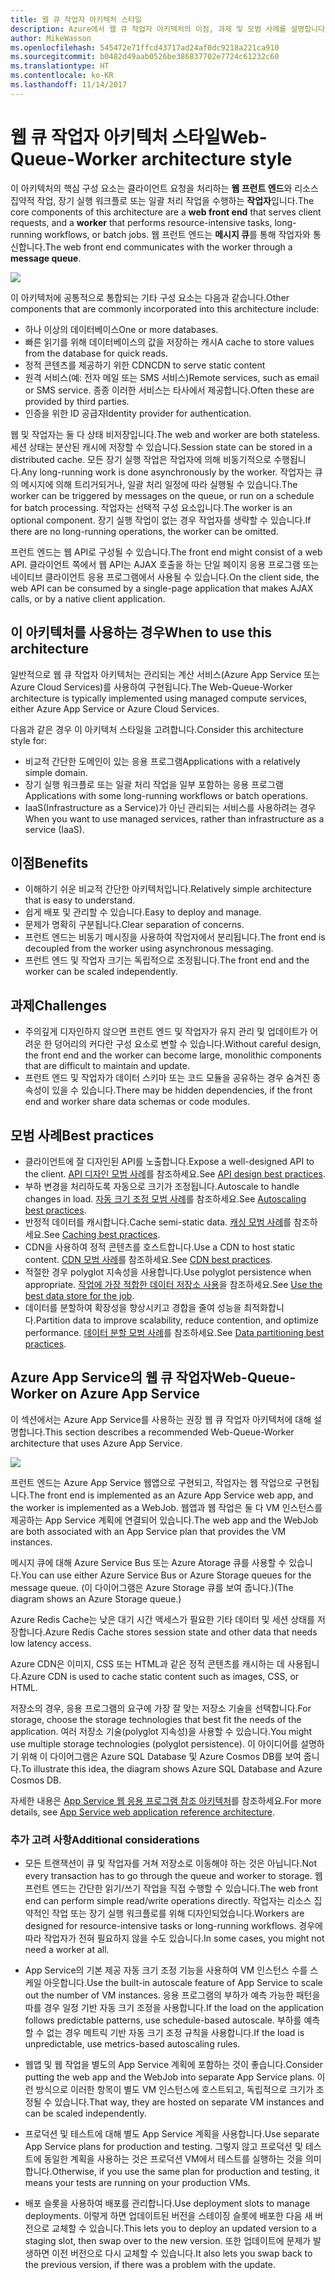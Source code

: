 ```yaml
---
title: 웹 큐 작업자 아키텍처 스타일
description: Azure에서 웹 큐 작업자 아키텍처의 이점, 과제 및 모범 사례를 설명합니다.
author: MikeWasson
ms.openlocfilehash: 545472e71ffcd43717ad24af0dc9218a221ca910
ms.sourcegitcommit: b0482d49aab0526be386837702e7724c61232c60
ms.translationtype: HT
ms.contentlocale: ko-KR
ms.lasthandoff: 11/14/2017
---
```

# <a name="web-queue-worker-architecture-style"></a><span data-ttu-id="f3192-103">웹 큐 작업자 아키텍처 스타일</span><span class="sxs-lookup"><span data-stu-id="f3192-103">Web-Queue-Worker architecture style</span></span>

<span data-ttu-id="f3192-104">이 아키텍처의 핵심 구성 요소는 클라이언트 요청을 처리하는 **웹 프런트 엔드**와 리소스 집약적 작업, 장기 실행 워크플로 또는 일괄 처리 작업을 수행하는 **작업자**입니다.</span><span class="sxs-lookup"><span data-stu-id="f3192-104">The core components of this architecture are a **web front end** that serves client requests, and a **worker** that performs resource-intensive tasks, long-running workflows, or batch jobs.</span></span>  <span data-ttu-id="f3192-105">웹 프런트 엔드는 **메시지 큐**를 통해 작업자와 통신합니다.</span><span class="sxs-lookup"><span data-stu-id="f3192-105">The web front end communicates with the worker through a **message queue**.</span></span>  

![](./images/web-queue-worker-logical.svg)

<span data-ttu-id="f3192-106">이 아키텍처에 공통적으로 통합되는 기타 구성 요소는 다음과 같습니다.</span><span class="sxs-lookup"><span data-stu-id="f3192-106">Other components that are commonly incorporated into this architecture include:</span></span>

- <span data-ttu-id="f3192-107">하나 이상의 데이터베이스</span><span class="sxs-lookup"><span data-stu-id="f3192-107">One or more databases.</span></span> 
- <span data-ttu-id="f3192-108">빠른 읽기를 위해 데이터베이스의 값을 저장하는 캐시</span><span class="sxs-lookup"><span data-stu-id="f3192-108">A cache to store values from the database for quick reads.</span></span>
- <span data-ttu-id="f3192-109">정적 콘텐츠를 제공하기 위한 CDN</span><span class="sxs-lookup"><span data-stu-id="f3192-109">CDN to serve static content</span></span>
- <span data-ttu-id="f3192-110">원격 서비스(예: 전자 메일 또는 SMS 서비스)</span><span class="sxs-lookup"><span data-stu-id="f3192-110">Remote services, such as email or SMS service.</span></span> <span data-ttu-id="f3192-111">종종 이러한 서비스는 타사에서 제공합니다.</span><span class="sxs-lookup"><span data-stu-id="f3192-111">Often these are provided by third parties.</span></span>
- <span data-ttu-id="f3192-112">인증을 위한 ID 공급자</span><span class="sxs-lookup"><span data-stu-id="f3192-112">Identity provider for authentication.</span></span>

<span data-ttu-id="f3192-113">웹 및 작업자는 둘 다 상태 비저장입니다.</span><span class="sxs-lookup"><span data-stu-id="f3192-113">The web and worker are both stateless.</span></span> <span data-ttu-id="f3192-114">세션 상태는 분산된 캐시에 저장할 수 있습니다.</span><span class="sxs-lookup"><span data-stu-id="f3192-114">Session state can be stored in a distributed cache.</span></span> <span data-ttu-id="f3192-115">모든 장기 실행 작업은 작업자에 의해 비동기적으로 수행됩니다.</span><span class="sxs-lookup"><span data-stu-id="f3192-115">Any long-running work is done asynchronously by the worker.</span></span> <span data-ttu-id="f3192-116">작업자는 큐의 메시지에 의해 트리거되거나, 일괄 처리 일정에 따라 실행될 수 있습니다.</span><span class="sxs-lookup"><span data-stu-id="f3192-116">The worker can be triggered by messages on the queue, or run on a schedule for batch processing.</span></span> <span data-ttu-id="f3192-117">작업자는 선택적 구성 요소입니다.</span><span class="sxs-lookup"><span data-stu-id="f3192-117">The worker is an optional component.</span></span> <span data-ttu-id="f3192-118">장기 실행 작업이 없는 경우 작업자를 생략할 수 있습니다.</span><span class="sxs-lookup"><span data-stu-id="f3192-118">If there are no long-running operations, the worker can be omitted.</span></span>  

<span data-ttu-id="f3192-119">프런트 엔드는 웹 API로 구성될 수 있습니다.</span><span class="sxs-lookup"><span data-stu-id="f3192-119">The front end might consist of a web API.</span></span> <span data-ttu-id="f3192-120">클라이언트 쪽에서 웹 API는 AJAX 호출을 하는 단일 페이지 응용 프로그램 또는 네이티브 클라이언트 응용 프로그램에서 사용될 수 있습니다.</span><span class="sxs-lookup"><span data-stu-id="f3192-120">On the client side, the web API can be consumed by a single-page application that makes AJAX calls, or by a native client application.</span></span>

## <a name="when-to-use-this-architecture"></a><span data-ttu-id="f3192-121">이 아키텍처를 사용하는 경우</span><span class="sxs-lookup"><span data-stu-id="f3192-121">When to use this architecture</span></span>

<span data-ttu-id="f3192-122">일반적으로 웹 큐 작업자 아키텍처는 관리되는 계산 서비스(Azure App Service 또는 Azure Cloud Services)를 사용하여 구현됩니다.</span><span class="sxs-lookup"><span data-stu-id="f3192-122">The Web-Queue-Worker architecture is typically implemented using managed compute services, either Azure App Service or Azure Cloud Services.</span></span> 

<span data-ttu-id="f3192-123">다음과 같은 경우 이 아키텍처 스타일을 고려합니다.</span><span class="sxs-lookup"><span data-stu-id="f3192-123">Consider this architecture style for:</span></span>

- <span data-ttu-id="f3192-124">비교적 간단한 도메인이 있는 응용 프로그램</span><span class="sxs-lookup"><span data-stu-id="f3192-124">Applications with a relatively simple domain.</span></span>
- <span data-ttu-id="f3192-125">장기 실행 워크플로 또는 일괄 처리 작업을 일부 포함하는 응용 프로그램</span><span class="sxs-lookup"><span data-stu-id="f3192-125">Applications with some long-running workflows or batch operations.</span></span>
- <span data-ttu-id="f3192-126">IaaS(Infrastructure as a Service)가 아닌 관리되는 서비스를 사용하려는 경우</span><span class="sxs-lookup"><span data-stu-id="f3192-126">When you want to use managed services, rather than infrastructure as a service (IaaS).</span></span>

## <a name="benefits"></a><span data-ttu-id="f3192-127">이점</span><span class="sxs-lookup"><span data-stu-id="f3192-127">Benefits</span></span>

- <span data-ttu-id="f3192-128">이해하기 쉬운 비교적 간단한 아키텍처입니다.</span><span class="sxs-lookup"><span data-stu-id="f3192-128">Relatively simple architecture that is easy to understand.</span></span>
- <span data-ttu-id="f3192-129">쉽게 배포 및 관리할 수 있습니다.</span><span class="sxs-lookup"><span data-stu-id="f3192-129">Easy to deploy and manage.</span></span>
- <span data-ttu-id="f3192-130">문제가 명확히 구분됩니다.</span><span class="sxs-lookup"><span data-stu-id="f3192-130">Clear separation of concerns.</span></span>
- <span data-ttu-id="f3192-131">프런트 엔드는 비동기 메시징을 사용하여 작업자에서 분리됩니다.</span><span class="sxs-lookup"><span data-stu-id="f3192-131">The front end is decoupled from the worker using asynchronous messaging.</span></span>
- <span data-ttu-id="f3192-132">프런트 엔드 및 작업자 크기는 독립적으로 조정됩니다.</span><span class="sxs-lookup"><span data-stu-id="f3192-132">The front end and the worker can be scaled independently.</span></span>

## <a name="challenges"></a><span data-ttu-id="f3192-133">과제</span><span class="sxs-lookup"><span data-stu-id="f3192-133">Challenges</span></span>

- <span data-ttu-id="f3192-134">주의깊게 디자인하지 않으면 프런트 엔드 및 작업자가 유지 관리 및 업데이트가 어려운 한 덩어리의 커다란 구성 요소로 변할 수 있습니다.</span><span class="sxs-lookup"><span data-stu-id="f3192-134">Without careful design, the front end and the worker can become large, monolithic components that are difficult to maintain and update.</span></span>
- <span data-ttu-id="f3192-135">프런트 엔드 및 작업자가 데이터 스키마 또는 코드 모듈을 공유하는 경우 숨겨진 종속성이 있을 수 있습니다.</span><span class="sxs-lookup"><span data-stu-id="f3192-135">There may be hidden dependencies, if the front end and worker share data schemas or code modules.</span></span> 

## <a name="best-practices"></a><span data-ttu-id="f3192-136">모범 사례</span><span class="sxs-lookup"><span data-stu-id="f3192-136">Best practices</span></span>

- <span data-ttu-id="f3192-137">클라이언트에 잘 디자인된 API를 노출합니다.</span><span class="sxs-lookup"><span data-stu-id="f3192-137">Expose a well-designed API to the client.</span></span> <span data-ttu-id="f3192-138">[API 디자인 모범 사례][api-design]를 참조하세요.</span><span class="sxs-lookup"><span data-stu-id="f3192-138">See [API design best practices][api-design].</span></span>
- <span data-ttu-id="f3192-139">부하 변경을 처리하도록 자동으로 크기가 조정됩니다.</span><span class="sxs-lookup"><span data-stu-id="f3192-139">Autoscale to handle changes in load.</span></span> <span data-ttu-id="f3192-140">[자동 크기 조정 모범 사례][autoscaling]를 참조하세요.</span><span class="sxs-lookup"><span data-stu-id="f3192-140">See [Autoscaling best practices][autoscaling].</span></span>
- <span data-ttu-id="f3192-141">반정적 데이터를 캐시합니다.</span><span class="sxs-lookup"><span data-stu-id="f3192-141">Cache semi-static data.</span></span> <span data-ttu-id="f3192-142">[캐싱 모범 사례][caching]를 참조하세요.</span><span class="sxs-lookup"><span data-stu-id="f3192-142">See [Caching best practices][caching].</span></span>
- <span data-ttu-id="f3192-143">CDN을 사용하여 정적 콘텐츠를 호스트합니다.</span><span class="sxs-lookup"><span data-stu-id="f3192-143">Use a CDN to host static content.</span></span> <span data-ttu-id="f3192-144">[CDN 모범 사례][cdn]를 참조하세요.</span><span class="sxs-lookup"><span data-stu-id="f3192-144">See [CDN best practices][cdn].</span></span>
- <span data-ttu-id="f3192-145">적절한 경우 polyglot 지속성을 사용합니다.</span><span class="sxs-lookup"><span data-stu-id="f3192-145">Use polyglot persistence when appropriate.</span></span> <span data-ttu-id="f3192-146">[작업에 가장 적합한 데이터 저장소 사용][polyglot]을 참조하세요.</span><span class="sxs-lookup"><span data-stu-id="f3192-146">See [Use the best data store for the job][polyglot].</span></span>
- <span data-ttu-id="f3192-147">데이터를 분할하여 확장성을 향상시키고 경합을 줄여 성능을 최적화합니다.</span><span class="sxs-lookup"><span data-stu-id="f3192-147">Partition data to improve scalability, reduce contention, and optimize performance.</span></span> <span data-ttu-id="f3192-148">[데이터 분할 모범 사례][data-partition]를 참조하세요.</span><span class="sxs-lookup"><span data-stu-id="f3192-148">See [Data partitioning best practices][data-partition].</span></span>


## <a name="web-queue-worker-on-azure-app-service"></a><span data-ttu-id="f3192-149">Azure App Service의 웹 큐 작업자</span><span class="sxs-lookup"><span data-stu-id="f3192-149">Web-Queue-Worker on Azure App Service</span></span>

<span data-ttu-id="f3192-150">이 섹션에서는 Azure App Service를 사용하는 권장 웹 큐 작업자 아키텍처에 대해 설명합니다.</span><span class="sxs-lookup"><span data-stu-id="f3192-150">This section describes a recommended Web-Queue-Worker architecture that uses Azure App Service.</span></span> 

![](./images/web-queue-worker-physical.png)

<span data-ttu-id="f3192-151">프런트 엔드는 Azure App Service 웹앱으로 구현되고, 작업자는 웹 작업으로 구현됩니다.</span><span class="sxs-lookup"><span data-stu-id="f3192-151">The front end is implemented as an Azure App Service web app, and the worker is implemented as a WebJob.</span></span> <span data-ttu-id="f3192-152">웹앱과 웹 작업은 둘 다 VM 인스턴스를 제공하는 App Service 계획에 연결되어 있습니다.</span><span class="sxs-lookup"><span data-stu-id="f3192-152">The web app and the WebJob are both associated with an App Service plan that provides the VM instances.</span></span> 

<span data-ttu-id="f3192-153">메시지 큐에 대해 Azure Service Bus 또는 Azure Atorage 큐를 사용할 수 있습니다.</span><span class="sxs-lookup"><span data-stu-id="f3192-153">You can use either Azure Service Bus or Azure Storage queues for the message queue.</span></span> <span data-ttu-id="f3192-154">(이 다이어그램은 Azure Storage 큐를 보여 줍니다.)</span><span class="sxs-lookup"><span data-stu-id="f3192-154">(The diagram shows an Azure Storage queue.)</span></span>

<span data-ttu-id="f3192-155">Azure Redis Cache는 낮은 대기 시간 액세스가 필요한 기타 데이터 및 세션 상태를 저장합니다.</span><span class="sxs-lookup"><span data-stu-id="f3192-155">Azure Redis Cache stores session state and other data that needs low latency access.</span></span>

<span data-ttu-id="f3192-156">Azure CDN은 이미지, CSS 또는 HTML과 같은 정적 콘텐츠를 캐시하는 데 사용됩니다.</span><span class="sxs-lookup"><span data-stu-id="f3192-156">Azure CDN is used to cache static content such as images, CSS, or HTML.</span></span>

<span data-ttu-id="f3192-157">저장소의 경우, 응용 프로그램의 요구에 가장 잘 맞는 저장소 기술을 선택합니다.</span><span class="sxs-lookup"><span data-stu-id="f3192-157">For storage, choose the storage technologies that best fit the needs of the application.</span></span> <span data-ttu-id="f3192-158">여러 저장소 기술(polyglot 지속성)을 사용할 수 있습니다.</span><span class="sxs-lookup"><span data-stu-id="f3192-158">You might use multiple storage technologies (polyglot persistence).</span></span> <span data-ttu-id="f3192-159">이 아이디어를 설명하기 위해 이 다이어그램은 Azure SQL Database 및 Azure Cosmos DB를 보여 줍니다.</span><span class="sxs-lookup"><span data-stu-id="f3192-159">To illustrate this idea, the diagram shows Azure SQL Database and Azure Cosmos DB.</span></span>  

<span data-ttu-id="f3192-160">자세한 내용은 [App Service 웹 응용 프로그램 참조 아키텍처][scalable-web-app]를 참조하세요.</span><span class="sxs-lookup"><span data-stu-id="f3192-160">For more details, see [App Service web application reference architecture][scalable-web-app].</span></span>

### <a name="additional-considerations"></a><span data-ttu-id="f3192-161">추가 고려 사항</span><span class="sxs-lookup"><span data-stu-id="f3192-161">Additional considerations</span></span>

- <span data-ttu-id="f3192-162">모든 트랜잭션이 큐 및 작업자를 거쳐 저장소로 이동해야 하는 것은 아닙니다.</span><span class="sxs-lookup"><span data-stu-id="f3192-162">Not every transaction has to go through the queue and worker to storage.</span></span> <span data-ttu-id="f3192-163">웹 프런트 엔드는 간단한 읽기/쓰기 작업을 직접 수행할 수 있습니다.</span><span class="sxs-lookup"><span data-stu-id="f3192-163">The web front end can perform simple read/write operations directly.</span></span> <span data-ttu-id="f3192-164">작업자는 리소스 집약적인 작업 또는 장기 실행 워크플로를 위해 디자인되었습니다.</span><span class="sxs-lookup"><span data-stu-id="f3192-164">Workers are designed for resource-intensive tasks or long-running workflows.</span></span> <span data-ttu-id="f3192-165">경우에 따라 작업자가 전혀 필요하지 않을 수도 있습니다.</span><span class="sxs-lookup"><span data-stu-id="f3192-165">In some cases, you might not need a worker at all.</span></span>

- <span data-ttu-id="f3192-166">App Service의 기본 제공 자동 크기 조정 기능을 사용하여 VM 인스턴스 수를 스케일 아웃합니다.</span><span class="sxs-lookup"><span data-stu-id="f3192-166">Use the built-in autoscale feature of App Service to scale out the number of VM instances.</span></span> <span data-ttu-id="f3192-167">응용 프로그램의 부하가 예측 가능한 패턴을 따를 경우 일정 기반 자동 크기 조정을 사용합니다.</span><span class="sxs-lookup"><span data-stu-id="f3192-167">If the load on the application follows predictable patterns, use schedule-based autoscale.</span></span> <span data-ttu-id="f3192-168">부하를 예측할 수 없는 경우 메트릭 기반 자동 크기 조정 규칙을 사용합니다.</span><span class="sxs-lookup"><span data-stu-id="f3192-168">If the load is unpredictable, use metrics-based autoscaling rules.</span></span>      

- <span data-ttu-id="f3192-169">웹앱 및 웹 작업을 별도의 App Service 계획에 포함하는 것이 좋습니다.</span><span class="sxs-lookup"><span data-stu-id="f3192-169">Consider putting the web app and the WebJob into separate App Service plans.</span></span> <span data-ttu-id="f3192-170">이런 방식으로 이러한 항목이 별도 VM 인스턴스에 호스트되고, 독립적으로 크기가 조정될 수 있습니다.</span><span class="sxs-lookup"><span data-stu-id="f3192-170">That way, they are hosted on separate VM instances and can be scaled independently.</span></span> 

- <span data-ttu-id="f3192-171">프로덕션 및 테스트에 대해 별도 App Service 계획을 사용합니다.</span><span class="sxs-lookup"><span data-stu-id="f3192-171">Use separate App Service plans for production and testing.</span></span> <span data-ttu-id="f3192-172">그렇지 않고 프로덕션 및 테스트에 동일한 계획을 사용하는 것은 프로덕션 VM에서 테스트를 실행하는 것을 의미합니다.</span><span class="sxs-lookup"><span data-stu-id="f3192-172">Otherwise, if you use the same plan for production and testing, it means your tests are running on your production VMs.</span></span>

- <span data-ttu-id="f3192-173">배포 슬롯을 사용하여 배포를 관리합니다.</span><span class="sxs-lookup"><span data-stu-id="f3192-173">Use deployment slots to manage deployments.</span></span> <span data-ttu-id="f3192-174">이렇게 하면 업데이트된 버전을 스테이징 슬롯에 배포한 다음 새 버전으로 교체할 수 있습니다.</span><span class="sxs-lookup"><span data-stu-id="f3192-174">This lets you to deploy an updated version to a staging slot, then swap over to the new version.</span></span> <span data-ttu-id="f3192-175">또한 업데이트에 문제가 발생하면 이전 버전으로 다시 교체할 수 있습니다.</span><span class="sxs-lookup"><span data-stu-id="f3192-175">It also lets you swap back to the previous version, if there was a problem with the update.</span></span>

<!-- links -->

[api-design]: ../../best-practices/api-design.md
[autoscaling]: ../../best-practices/auto-scaling.md
[caching]: ../../best-practices/caching.md
[cdn]: ../../best-practices/cdn.md
[data-partition]: ../../best-practices/data-partitioning.md
[polyglot]: ../design-principles/use-the-best-data-store.md
[scalable-web-app]: ../../reference-architectures/app-service-web-app/scalable-web-app.md